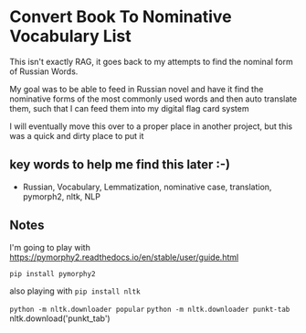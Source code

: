 # Convert Book To Nominative Vocabulary List

This isn't exactly RAG, it goes back to my attempts
to find the nominal form of Russian Words.

My goal was to be able to feed in Russian novel and have it find the nominative
forms of the most commonly used words and then auto translate them, such that I can
feed them into my digital flag card system

I will eventually move this over to a proper place in another project, but this was
a quick and dirty place to put it

## key words to help me find this later :-)

* Russian, Vocabulary, Lemmatization, nominative case, translation, pymorph2,
  nltk, NLP

## Notes

I'm going to play with https://pymorphy2.readthedocs.io/en/stable/user/guide.html

`pip install pymorphy2`

also playing with `pip install nltk`

`python -m nltk.downloader popular`
`python -m nltk.downloader punkt-tab`
nltk.download('punkt_tab')